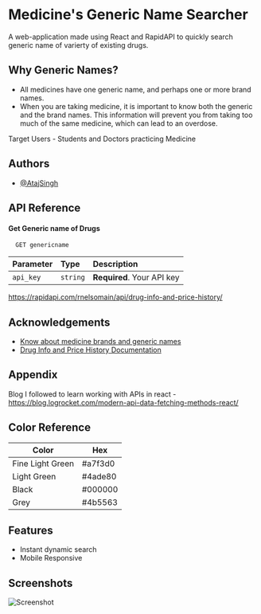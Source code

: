 
# Medicine's Generic Name Searcher

A web-application made using React and RapidAPI to quickly search generic name of varierty of existing drugs.

Why Generic Names?
-

- All medicines have one generic name, and perhaps one or more brand names.
- When you are taking medicine, it is important to know both the generic and the brand names. This information will prevent you from taking too much of the same medicine, which can lead to an overdose.


Target Users - Students and Doctors practicing Medicine
## Authors

- [@AtajSingh](https://github.com/mambawolf)


## API Reference

#### Get Generic name of Drugs

```http
  GET genericname
```

| Parameter | Type     | Description                |
| :-------- | :------- | :------------------------- |
| `api_key` | `string` | **Required**. Your API key |


https://rapidapi.com/rnelsomain/api/drug-info-and-price-history/


## Acknowledgements

 - [Know about medicine brands and generic names](https://consumermedsafety.org/medication-safety-articles/item/411-why-you-need-to-know-your-medicines-brand-and-generic-names%E2%80%9D)
 - [Drug Info and Price History Documentation](https://rapidapi.com/rnelsomain/api/drug-info-and-price-history/)


## Appendix

Blog I followed to learn working with APIs in react - https://blog.logrocket.com/modern-api-data-fetching-methods-react/

## Color Reference

| Color             | Hex                                                                |
| ----------------- | ------------------------------------------------------------------ |
| Fine Light Green | #a7f3d0 |
| Light Green | #4ade80 |
| Black | #000000 |
| Grey | #4b5563 |


## Features

- Instant dynamic search
- Mobile Responsive


## Screenshots

![Screenshot](https://user-images.githubusercontent.com/41651784/172735591-0ab62f33-e76a-461e-b204-522235d61caa.png)
